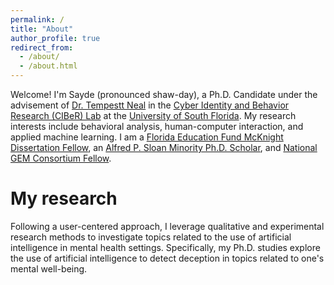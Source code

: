 ```yaml
---
permalink: /
title: "About"
author_profile: true
redirect_from: 
  - /about/
  - /about.html
---
```


Welcome! I'm Sayde (pronounced shaw-day), a Ph.D. Candidate under the advisement of [Dr. Tempestt Neal](https://tempestt-neal.github.io/web/) in the [Cyber Identity and Behavior Research (CIBeR) Lab](https://tempestt-neal.github.io/web/research.html#team) at the [University of South Florida](https://www.usf.edu/engineering/cse/). My research interests include behavioral analysis, human-computer interaction, and applied machine learning. I am a [Florida Education Fund McKnight Dissertation Fellow](https://www.fefonline.org/df.html), an [Alfred P. Sloan Minority Ph.D. Scholar](https://www.nacme.org/engage-graduate), and [National GEM Consortium Fellow](https://www.gemfellowship.org/gem-fellowship-program/).

**My research**
===
Following a user-centered approach, I leverage qualitative and experimental research methods to investigate topics related to the use of artificial intelligence in mental health settings. Specifically, my Ph.D. studies explore the use of artificial intelligence to detect deception in topics related to one's mental well-being.
